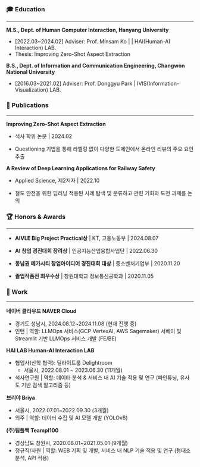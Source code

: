 ### 🎓 Education
---
**M.S., Dept. of Human Computer Interaction, Hanyang University**
- [2022.03~2024.02] Adviser: Prof. Minsam Ko |  | HAI(Human-AI Interaction) LAB.
- Thesis: Improving Zero-Shot Aspect Extraction
  
**B.S., Dept. of Information and Communication Engineering, Changwon National University**
- [2016.03~2021.02] Adviser: Prof. Donggyu Park | IVIS(Information-Visualization) LAB.



### 📃 Publications
---
**Improving Zero-Shot Aspect Extraction**

- 석사 학위 논문 | 2024.02

- Questioning 기법을 통해 라벨링 없이 다양한 도메인에서 온라인 리뷰의 주요 요인 추출

**A Review of Deep Learning Applications for Railway Safety**

- Applied Science, 제2저자 | 2022.10

- 철도 안전을 위한 딥러닝 적용된 사례 탐색 및 분류하고 관련 기회와 도전 과제를 논의


### 🏆 Honors & Awards

---

- **AIVLE Big Project Practical상** | KT, 고용노동부 | 2024.08.07

- **AI 창업 경진대회 장려상** | 인공지능산업융합사업단 | 2022.06.30

- **동남권 메가시티 창업아이디어 경진대회 대상** | 중소벤처기업부 | 2020.11.20

- **졸업작품전 최우수상** | 창원대학교 정보통신공학과 | 2020.11.05


### 💼 Work

---

**네이버 클라우드 NAVER Cloud**

- 경기도 성남시, 2024.08.12~2024.11.08 (현재 진행 중)
- 인턴 | 역할: LLMOps 서비스(GCP VertexAI, AWS Sagemaker) 서베이 및 Streamlit 기반 LLMOps 서비스 개발 (FE/BE)

**HAI LAB Human-AI Interaction LAB**

- 협업사(산학 협력): 딜라이트룸 Delightroom
    - 서울시, 2022.08.01 ~ 2023.06.30 (11개월)
- 석사연구원 | 역할: 데이터 분석 & 서비스 내 AI 기술 적용 및 연구 (파인튜닝, 유사도 기반 검색 알고리즘 등)

**브리야 Briya**

- 서울시, 2022.07.01~2022.09.30 (3개월)
- 외주 | 역할: 데이터 수집 및 AI 모델 개발 (YOLOv8)

**(주)팀플백 Teampl100**

- 경상남도 창원시,  2020.08.01~2021.05.01 (9개월)
- 정규직/사원 | 역할: WEB 기획 및 개발, 서비스 내 NLP 기술 적용 및 연구 (형태소 분석, API 적용)



